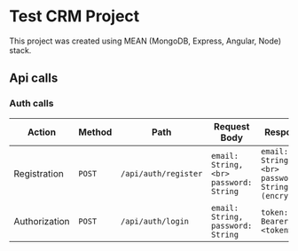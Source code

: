 # Test CRM Project

This project was created using MEAN (MongoDB, Express, Angular, Node) stack.

## Api calls

### Auth calls

Action | Method | Path | Request Body | Response
--- | --- | --- | --- | ---
Registration | `POST` | `/api/auth/register` | `email: String, <br> password: String` | `email: String, <br> password: String (encrypted)`
Authorization | `POST` | `/api/auth/login` | `email: String, password: String` | `token: Bearer <token>`